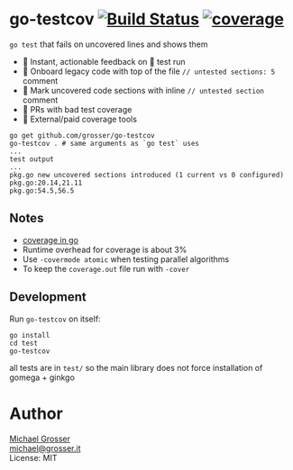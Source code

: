 # go-testcov [![Build Status](https://travis-ci.com/grosser/go-testcov.svg)](https://travis-ci.com/grosser/go-testcov) [![coverage](https://img.shields.io/badge/coverage-100%25-success.svg)](https://github.com/grosser/go-testcov)

`go test` that fails on uncovered lines and shows them

 - 🎉 Instant, actionable feedback on 💚 test run
 - 🎉 Onboard legacy code with top of the file `// untested sections: 5` comment 
 - 🎉 Mark uncovered code sections with inline `// untested section` comment
 - 🚫 PRs with bad test coverage
 - 🚫 External/paid coverage tools

```
go get github.com/grosser/go-testcov
go-testcov . # same arguments as `go test` uses
...
test output
...
pkg.go new uncovered sections introduced (1 current vs 0 configured)
pkg.go:20.14,21.11
pkg.go:54.5,56.5
```


## Notes

 - [coverage in go](https://blog.golang.org/cover)
 - Runtime overhead for coverage is about 3%
 - Use `-covermode atomic` when testing parallel algorithms
 - To keep the `coverage.out` file run with `-cover`


## Development

Run `go-testcov` on itself:

```
go install
cd test
go-testcov
```

all tests are in `test/` so the main library does not force installation of gomega + ginkgo


Author
======
[Michael Grosser](http://grosser.it)<br/>
michael@grosser.it<br/>
License: MIT<br/>
